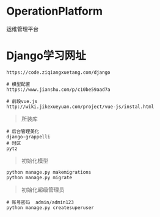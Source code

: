 # OperationPlatform
运维管理平台
# Django学习网址

    https://code.ziqiangxuetang.com/django

    # 模型配置
    https://www.jianshu.com/p/c10be59aad7a

    # 前段vue.js
    http://wiki.jikexueyuan.com/project/vue-js/instal.html

> 所装库

    # 后台管理美化
    django-grappelli
    # 时区
    pytz

> 初始化模型

    python manage.py makemigrations
    python manage.py migrate

> 初始化超级管理员

    # 账号密码  admin/admin123
    python manage.py createsuperuser



  
    
